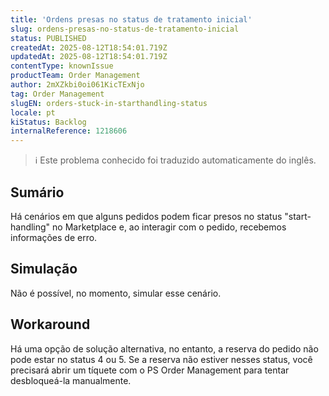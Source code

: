 ```yaml
---
title: 'Ordens presas no status de tratamento inicial'
slug: ordens-presas-no-status-de-tratamento-inicial
status: PUBLISHED
createdAt: 2025-08-12T18:54:01.719Z
updatedAt: 2025-08-12T18:54:01.719Z
contentType: knownIssue
productTeam: Order Management
author: 2mXZkbi0oi061KicTExNjo
tag: Order Management
slugEN: orders-stuck-in-starthandling-status
locale: pt
kiStatus: Backlog
internalReference: 1218606
---
```


>ℹ️ Este problema conhecido foi traduzido automaticamente do inglês.

## Sumário


Há cenários em que alguns pedidos podem ficar presos no status "start-handling" no Marketplace e, ao interagir com o pedido, recebemos informações de erro.
## Simulação


Não é possível, no momento, simular esse cenário.


## Workaround


Há uma opção de solução alternativa, no entanto, a reserva do pedido não pode estar no status 4 ou 5.
Se a reserva não estiver nesses status, você precisará abrir um tíquete com o PS Order Management para tentar desbloqueá-la manualmente.



